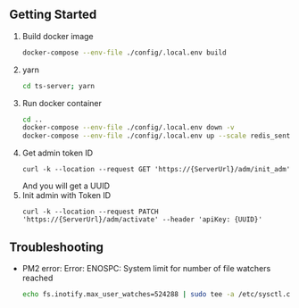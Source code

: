 ## Getting Started
1. Build docker image
    ```bash
    docker-compose --env-file ./config/.local.env build
    ```
2. yarn
    ```bash
    cd ts-server; yarn
    ```
3. Run docker container
    ```bash
    cd ..
    docker-compose --env-file ./config/.local.env down -v
    docker-compose --env-file ./config/.local.env up --scale redis_sentinel=3 -d --force-recreate
    ```
4. Get admin token ID
    ```curl
    curl -k --location --request GET 'https://{ServerUrl}/adm/init_adm'
    ```
    And you will get a UUID
5. Init admin with Token ID
    ```curl
    curl -k --location --request PATCH 'https://{ServerUrl}/adm/activate' --header 'apiKey: {UUID}'
    ```

## Troubleshooting
- PM2 error: Error: ENOSPC: System limit for number of file watchers reached
    ```bash
    echo fs.inotify.max_user_watches=524288 | sudo tee -a /etc/sysctl.conf && sudo sysctl -p
    ```

